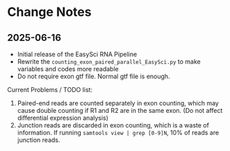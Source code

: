 # Change Notes

## 2025-06-16

- Initial release of the EasySci RNA Pipeline
- Rewrite the `counting_exon_paired_parallel_EasySci.py` to make variables and codes more readable
- Do not require exon gtf file. Normal gtf file is enough.

Current Problems / TODO list:

1. Paired-end reads are counted separately in exon counting, which may cause double counting if R1 and R2 are in the same exon. (Do not affect differential expression analysis)
2. Junction reads are discarded in exon counting, which is a waste of information. If running `samtools view | grep [0-9]N`, 10% of reads are junction reads.

